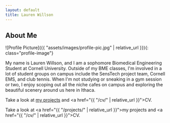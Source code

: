 ```yaml
---
layout: default
title: Lauren Willson
---
```


## About Me

![Profile Picture]({{ "assets/images/profile-pic.jpg" | relative_url }}){: class="profile-image"}
 
My name is Lauren Willson, and I am a sophomore Biomedical Engineering Student at Cornell University. Outside of my BME classes, I'm involved in a lot of student groups on campus include the SensTech project team, Cornell EMS, and club tennis. When I'm not studying or sneaking in a gym session or two, I enjoy scoping out all the niche cafes on campus and exploring the beautiful scenery around us here in Ithaca. 

Take a look at [my projects](pages/projects.md) and <a href="{{ "/cv/" | relative_url }}">CV</a>.

Take a look at <a href="{{ "/projects/" | relative_url }}">my projects</a> and <a href="{{ "/cv/" | relative_url }}">CV</a>.


